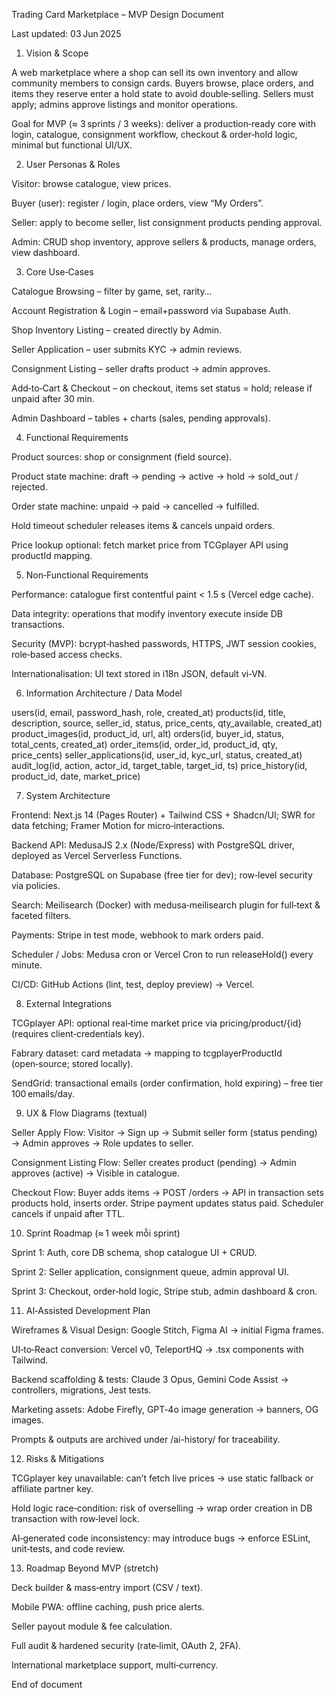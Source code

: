 Trading Card Marketplace – MVP Design Document

Last updated: 03 Jun 2025

1. Vision & Scope

A web marketplace where a shop can sell its own inventory and allow community members to consign cards. Buyers browse, place orders, and items they reserve enter a hold state to avoid double‑selling. Sellers must apply; admins approve listings and monitor operations.

Goal for MVP (≈ 3 sprints / 3 weeks): deliver a production‑ready core with login, catalogue, consignment workflow, checkout & order‑hold logic, minimal but functional UI/UX.

2. User Personas & Roles

Visitor: browse catalogue, view prices.

Buyer (user): register / login, place orders, view “My Orders”.

Seller: apply to become seller, list consignment products pending approval.

Admin: CRUD shop inventory, approve sellers & products, manage orders, view dashboard.

3. Core Use‑Cases

Catalogue Browsing – filter by game, set, rarity…

Account Registration & Login – email+password via Supabase Auth.

Shop Inventory Listing – created directly by Admin.

Seller Application – user submits KYC → admin reviews.

Consignment Listing – seller drafts product → admin approves.

Add‑to‑Cart & Checkout – on checkout, items set status = hold; release if unpaid after 30 min.

Admin Dashboard – tables + charts (sales, pending approvals).

4. Functional Requirements

Product sources: shop or consignment (field source).

Product state machine: draft → pending → active → hold → sold_out / rejected.

Order state machine: unpaid → paid → cancelled → fulfilled.

Hold timeout scheduler releases items & cancels unpaid orders.

Price lookup optional: fetch market price from TCGplayer API using productId mapping.

5. Non‑Functional Requirements

Performance: catalogue first contentful paint < 1.5 s (Vercel edge cache).

Data integrity: operations that modify inventory execute inside DB transactions.

Security (MVP): bcrypt‑hashed passwords, HTTPS, JWT session cookies, role‑based access checks.

Internationalisation: UI text stored in i18n JSON, default vi‑VN.

6. Information Architecture / Data Model

users(id, email, password_hash, role, created_at)
products(id, title, description, source, seller_id, status, price_cents,
         qty_available, created_at)
product_images(id, product_id, url, alt)
orders(id, buyer_id, status, total_cents, created_at)
order_items(id, order_id, product_id, qty, price_cents)
seller_applications(id, user_id, kyc_url, status, created_at)
audit_log(id, action, actor_id, target_table, target_id, ts)
price_history(id, product_id, date, market_price)

7. System Architecture

Frontend: Next.js 14 (Pages Router) + Tailwind CSS + Shadcn/UI; SWR for data fetching; Framer Motion for micro‑interactions.

Backend API: MedusaJS 2.x (Node/Express) with PostgreSQL driver, deployed as Vercel Serverless Functions.

Database: PostgreSQL on Supabase (free tier for dev); row‑level security via policies.

Search: Meilisearch (Docker) with medusa‑meilisearch plugin for full‑text & faceted filters.

Payments: Stripe in test mode, webhook to mark orders paid.

Scheduler / Jobs: Medusa cron or Vercel Cron to run releaseHold() every minute.

CI/CD: GitHub Actions (lint, test, deploy preview) → Vercel.

8. External Integrations

TCGplayer API: optional real‑time market price via pricing/product/{id} (requires client‑credentials key).

Fabrary dataset: card metadata → mapping to tcgplayerProductId (open‑source; stored locally).

SendGrid: transactional emails (order confirmation, hold expiring) – free tier 100 emails/day.

9. UX & Flow Diagrams (textual)

Seller Apply Flow: Visitor → Sign up → Submit seller form (status pending) → Admin approves → Role updates to seller.

Consignment Listing Flow: Seller creates product (pending) → Admin approves (active) → Visible in catalogue.

Checkout Flow: Buyer adds items → POST /orders → API in transaction sets products hold, inserts order. Stripe payment updates status paid. Scheduler cancels if unpaid after TTL.

10. Sprint Roadmap (≈ 1 week mỗi sprint)

Sprint 1: Auth, core DB schema, shop catalogue UI + CRUD.

Sprint 2: Seller application, consignment queue, admin approval UI.

Sprint 3: Checkout, order‑hold logic, Stripe stub, admin dashboard & cron.

11. AI‑Assisted Development Plan

Wireframes & Visual Design: Google Stitch, Figma AI → initial Figma frames.

UI‑to‑React conversion: Vercel v0, TeleportHQ → .tsx components with Tailwind.

Backend scaffolding & tests: Claude 3 Opus, Gemini Code Assist → controllers, migrations, Jest tests.

Marketing assets: Adobe Firefly, GPT‑4o image generation → banners, OG images.

Prompts & outputs are archived under /ai-history/ for traceability.

12. Risks & Mitigations

TCGplayer key unavailable: can’t fetch live prices → use static fallback or affiliate partner key.

Hold logic race‑condition: risk of overselling → wrap order creation in DB transaction with row‑level lock.

AI‑generated code inconsistency: may introduce bugs → enforce ESLint, unit‑tests, and code review.

13. Roadmap Beyond MVP (stretch)

Deck builder & mass‑entry import (CSV / text).

Mobile PWA: offline caching, push price alerts.

Seller payout module & fee calculation.

Full audit & hardened security (rate‑limit, OAuth 2, 2FA).

International marketplace support, multi‑currency.

End of document


